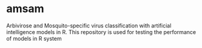 # amsam
Arbivirose and Mosquito-specific virus classification with artificial intelligence models in R.
This repository is used for testing the performance of models in R system
